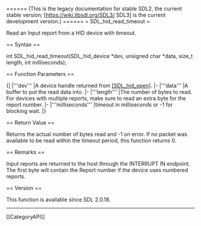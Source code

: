 ====== (This is the legacy documentation for stable SDL2, the current stable version; [https://wiki.libsdl.org/SDL3/ SDL3] is the current development version.) ======
= SDL_hid_read_timeout =

Read an Input report from a HID device with timeout.

== Syntax ==

<syntaxhighlight lang='c'>
int SDL_hid_read_timeout(SDL_hid_device *dev, unsigned char *data, size_t length, int milliseconds);
</syntaxhighlight>

== Function Parameters ==

{|
|'''dev'''
|A device handle returned from [[SDL_hid_open]]().
|-
|'''data'''
|A buffer to put the read data into.
|-
|'''length'''
|The number of bytes to read. For devices with multiple reports, make sure to read an extra byte for the report number.
|-
|'''milliseconds'''
|timeout in milliseconds or -1 for blocking wait.
|}

== Return Value ==

Returns the actual number of bytes read and -1 on error. If no packet was
available to be read within the timeout period, this function returns 0.

== Remarks ==

Input reports are returned to the host through the INTERRUPT IN endpoint.
The first byte will contain the Report number if the device uses numbered
reports.

== Version ==

This function is available since SDL 2.0.18.

----
[[CategoryAPI]]


